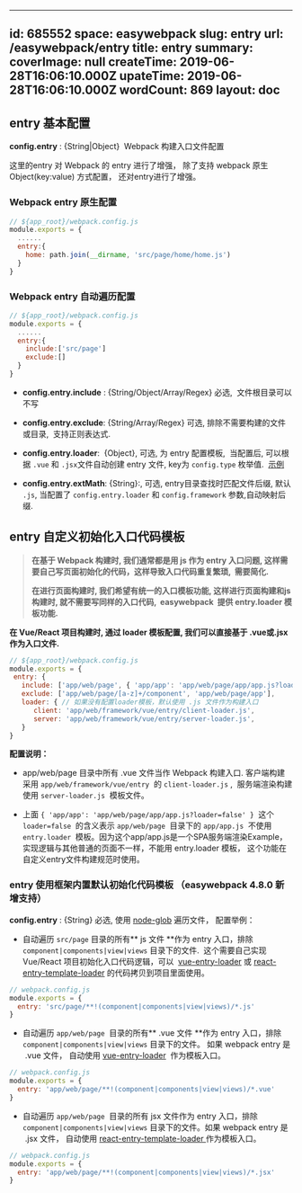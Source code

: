 
---
id: 685552
space: easywebpack
slug: entry
url: /easywebpack/entry
title: entry
summary: 
coverImage: null
createTime: 2019-06-28T16:06:10.000Z 
upateTime: 2019-06-28T16:06:10.000Z
wordCount: 869
layout: doc
---

## entry 基本配置

**config.entry** : {String|Object}  Webpack 构建入口文件配置

这里的entry 对 Webpack 的 entry 进行了增强， 除了支持 webpack 原生 Object(key:value) 方式配置， 还对entry进行了增强。


### Webpack entry 原生配置

```javascript
// ${app_root}/webpack.config.js
module.exports = {
  ......
  entry:{
    home: path.join(__dirname, 'src/page/home/home.js')
  }
}
```


### Webpack entry 自动遍历配置

```javascript
// ${app_root}/webpack.config.js
module.exports = {
  ......
  entry:{
    include:['src/page']
    exclude:[]
  }
}
```

- **config.entry.include** : {String/Object/Array/Regex} 必选,  文件根目录可以不写

- **config.entry.exclude**: {String/Array/Regex} 可选, 排除不需要构建的文件或目录,  支持正则表达式.

- **config.entry.loader**:  {Object}, 可选, 为 entry 配置模板,  当配置后, 可以根据 `.vue` 和 `.jsx`文件自动创建 entry 文件, key为 `config.type` 枚举值.  [示例 ](https://github.com/hubcarl/egg-vue-webpack-boilerplate/blob/4.3.0/webpack.config.js)

- **config.entry.extMath**: {String}:, 可选, entry目录查找时匹配文件后缀, 默认 `.js`, 当配置了 `config.entry.loader` 和 `config.framework` 参数,自动映射后缀.



## entry 自定义初始化入口代码模板

> **在基于 Webpack 构建时, 我们通常都是用 js 作为 entry 入口问题, 这样需要自己写页面初始化的代码，这样导致入口代码重复繁琐,  需要简化.**
> 
> **在进行页面构建时, 我们希望有统一的入口模板功能, 这样进行页面构建和js构建时, 就不需要写同样的入口代码,  easywebpack  提供 entry.loader 模板功能.**


**在 Vue/React 项目构建时, 通过 loader 模板配置, 我们可以直接基于 .vue或.jsx 作为入口文件.**

```javascript
// ${app_root}/webpack.config.js
module.exports = {
 entry: {
   include: ['app/web/page', { 'app/app': 'app/web/page/app/app.js?loader=false' }],
   exclude: ['app/web/page/[a-z]+/component', 'app/web/page/app'],
   loader: { // 如果没有配置loader模板，默认使用 .js 文件作为构建入口
      client: 'app/web/framework/vue/entry/client-loader.js',
      server: 'app/web/framework/vue/entry/server-loader.js',
   }	
}
```

**配置说明：**

- app/web/page 目录中所有 .vue 文件当作 Webpack 构建入口. 客户端构建采用 `app/web/framework/vue/entry`  的 `client-loader.js` ,  服务端渲染构建使用 `server-loader.js`  模板文件。

- 上面 `{ 'app/app': 'app/web/page/app/app.js?loader=false' }`  这个 `loader=false`  的含义表示 `app/web/page`  目录下的 `app/app.js`  不使用 `entry.loader`  模板。因为这个app/app.js是一个SPA服务端渲染Example，实现逻辑与其他普通的页面不一样，不能用 entry.loader 模板， 这个功能在自定义entry文件构建规范时使用。



### entry 使用框架内置默认初始化代码模板 （easywebpack 4.8.0 新增支持）

**config.entry** : {String} 必选, 使用 [node-glob](https://github.com/isaacs/node-glob) 遍历文件， 配置举例：

- 自动遍历 `src/page` 目录的所有** js 文件 **作为 entry 入口，排除 `component|components|view|views` 目录下的文件.  这个需要自己实现 Vue/React 项目初始化入口代码逻辑，可以  [vue-entry-loader](https://github.com/hubcarl/vue-entry-loader) 或 [react-entry-template-loader](https://github.com/hubcarl/react-entry-template-loader) 的代码拷贝到项目里面使用。


```javascript
// webpack.config.js
module.exports = {
  entry: 'src/page/**!(component|components|view|views)/*.js'
}
```

- 自动遍历 `app/web/page`  目录的所有** .vue 文件 **作为 entry 入口，排除 `component|components|view|views` 目录下的文件。 如果 webpack entry 是  .vue 文件， 自动使用 [vue-entry-loader](https://github.com/hubcarl/vue-entry-loader)  作为模板入口。


```javascript
// webpack.config.js
module.exports = {
  entry: 'app/web/page/**!(component|components|view|views)/*.vue'
}
```

- 自动遍历 `app/web/page`  目录的所有 jsx 文件作为 entry 入口，排除 `component|components|view|views` 目录下的文件。如果 webpack entry 是  .jsx 文件， 自动使用 [react-entry-template-loader ](https://github.com/hubcarl/react-entry-template-loader)作为模板入口。


```javascript
// webpack.config.js
module.exports = {
  entry: 'app/web/page/**!(component|components|view|views)/*.jsx'
}
```


  